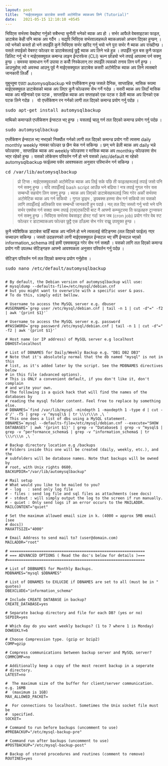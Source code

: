```yaml
---
layout: post
title:  "माईएसक्युवल डाटाबेस कसरी अटोमेटिक ब्याकअप लिने (Tutorial)"
date:   2021-05-15 12:10:10 +0545
---
```


भिपिएस सर्भरमा वेबहोष्ट गर्नुको सबैभन्दा चुनौती भनेको ब्याक अप हो । सर्भर आफैले वेबसाइटका फाइल, डाटाबेस केही पनि ब्याक अप गर्दैन । यद्यपि भिपिएस सर्भरवालाहरूले ब्याकअपको अप्सन दिएका हुन्छन् । त्यो भनेको कस्तो हो भने तपाईँले कुने भिपिएस सर्भर खरिद गर्नु भयो भने पुरा सर्भर नै ब्याक अप राख्दीन्छ । यसले तपाईको वेबरुट फोल्डर वा डाटाबेसलाई छुट्टै ब्याक अप लिने भन्ने हुन्न । तपाईँले भुल बस कुनै फाइल डिलिट गर्नु भो र माईएसक्युवल कमान्ड लाइन ईन्टरफेस (CLI) चल्न छोड्यो भने तपाई आपतमा पर्न सक्नु हुन्छ । समस्या सामाधान गर्ने उपाया त कयौँ निस्केलान् तर तपाईँले त्यसको तनाव लिन पर्ने हुन्छ । आउनुहोस् त्यो अवस्था आउनु पूर्व नै माईएसक्युवल डाटाबेस कसरी अटोमेटिक ब्याक अप लिने त्यसबारे जानकारी लिऔँ । 

युबुन्तुमा एउटा automysqlbackup भन्ने एप्लीकेशन हुन्छ जसले दैनिक, साप्ताहिक, मासिक रूपमा माईएसक्युवल डाटाबेसको ब्याक अप लिएर कुनै फोल्डरमा सेभ गर्ने गर्दछ । यसरी ब्याक अप लिदाँ मासिक ब्याक अप महिनाको एक पटक , साप्ताहिक ब्याक अप सप्ताहको एक पटक र डेली ब्याक अप दिनको एक पटक लिने गर्दछ ।
 
यो एप्लीकेशन रन गर्नको लागी तल दिएको कमान्ड प्रयोग गर्नु पर्दछ । 
<pre>sudo apt-get install automysqlbackup</pre>

माथिको कमान्डले एप्लीकेशन ईन्सटल भए हुन्छ । यसलाई चालु गर्न तल दिएको कमान्ड प्रयोग गर्नु पर्दछ । 
<pre>sudo automysqlbackup</pre>

एप्लीकेशन ईन्सटल भए नभएको निर्क्योल गर्नको लागी तल दिएको कमान्ड प्रयोग गरी त्यसमा daily  monthly weekly नामका फोल्डर छ छैन चेक गर्न सकिन्छ । छन् भने डेली ब्याक अप daily भन्ने फोल्डरमा , साप्ताहिक ब्याक अप weekly फोल्डरमा र मासिक ब्याक अप monthky फोल्डरमा सेभ भएर रहेको हुन्छ । यसको लोकेसन परिवर्तन गर्ने हो भने यसको /etc/default मा रहेको automysqlbackup फाईलमा पसेर आवश्यकता अनुसार परिमार्जन गर्न सकिन्छ ।
<pre>cd /var/lib/automysqlbackup</pre>

<blockquote>
प्रो टिप्स : माईएसक्युवलको अटोमेटिक ब्याक अप लिई सके पछि ती फाइलहरूलाई तपाई जसो पनि गर्न सक्नु हुन्छ । यदि तपाईँलाई bash script आउँछ भने बढिया ! नत्र तपाई गुगल गरेर यस सम्बन्धी सहयोग लिन सक्नु हुन्छ । ब्याक अप लिएको डाटाबेसहरूलाई जिप गरेर अर्को सर्भरमा अटोमेटिक ब्याक अप गर्न सकियो । गुगल ड्राइभ , ड्रपबक्स हरुमा सेभ गर्न सकियो तर यसको लागि तपाईँलाई अलिकति यस सम्बन्धी जानकारी हुन पदर्छ। नत् तल दिए जस्तो गर्नु भयो भने पनि सर्भर एक्सेस गर्न सक्दा सम्म तपाई (एस)एफटिपी बाट नै आफ्नो कम्प्युटरमा ति फाइलहरु ट्रान्सफर गर्न सक्नु हुन्छ । भिपिएस सर्भरमा वेबसाइट होस्ट गर्दा क्रन जब (cron job) प्रयोग गरेर वेब रुट फोल्डर र डाटाब्याकअप फोल्डर छुट्टै एक ठाँऊमा सेभ गरेर राख्नु उपयुक्त हुन्छ । 
</blockquote>

कुनै स्पेशिफिक डाटाबेस चाहिँ ब्याक अप नलिने हो भने त्यसलाई सेटिङ्गमा (तल दिएको फाईल) गएर सच्याउन सकिन्छ । जस्तो उदाहरणको लागी माईएसक्युवल ईन्सटल भए सँगै ईन्सटल भएको information_schema लाई हामी एक्सक्ल्युड गरेर सेभ गर्न सक्छौ । यसको लागि तल दिएको कमान्ड प्रयोग गरी उपलब्ध सेटिङ्गहरु आफ्नो आवश्यकता अनुसार परिवर्तन गर्नु पर्दछ । 

सेटिङ्ग परिवर्तन गर्न तल दिएको कमान्ड प्रयोग गर्नुहोस । 
<pre>sudo nano /etc/default/automysqlbackup</pre>

<pre><code>
# By default, the Debian version of automysqlbackup will use:
# mysqldump --defaults-file=/etc/mysql/debian.cnf
# but you might want to overwrite with a specific user & pass.
# To do this, simply edit bellow.

# Username to access the MySQL server e.g. dbuser
#USERNAME=`grep user /etc/mysql/debian.cnf | tail -n 1 | cut -d"=" -f2 | awk '{print $1}'`

# Username to access the MySQL server e.g. password
#PASSWORD=`grep password /etc/mysql/debian.cnf | tail -n 1 | cut -d"=" -f2 | awk '{print $1}'`

# Host name (or IP address) of MySQL server e.g localhost
DBHOST=localhost

# List of DBNAMES for Daily/Weekly Backup e.g. "DB1 DB2 DB3"
# Note that it's absolutely normal that the db named "mysql" is not in this
# list, as it's added later by the script. See the MDBNAMES directives below
# in this file (advanced options).
# This is ONLY a convenient default, if you don't like it, don't complain
# and write your own.
# The following is a quick hack that will find the names of the databases by
# reading the mysql folder content. Feel free to replace by something else.
# DBNAMES=`find /var/lib/mysql -mindepth 1 -maxdepth 1 -type d | cut -d'/' -f5 | grep -v ^mysql\$ | tr \\\r\\\n ,\ `
# This one does a list of dbs using a MySQL statement.
DBNAMES=`mysql --defaults-file=/etc/mysql/debian.cnf --execute="SHOW DATABASES" | awk '{print $1}' | grep -v ^Database$ | grep -v ^mysql$ | grep -v ^performance_schema$ | grep -v ^information_schema$ | tr \\\r\\\n ,\ `

# Backup directory location e.g /backups
# Folders inside this one will be created (daily, weekly, etc.), and the
# subfolders will be database names. Note that backups will be owned by
# root, with Unix rights 0600.
BACKUPDIR="/var/lib/automysqlbackup"

# Mail setup
# What would you like to be mailed to you?
# - log   : send only log file
# - files : send log file and sql files as attachments (see docs)
# - stdout : will simply output the log to the screen if run manually.
# - quiet : Only send logs if an error occurs to the MAILADDR.
MAILCONTENT="quiet"

# Set the maximum allowed email size in k. (4000 = approx 5MB email [see
# docs])
MAXATTSIZE="4000"

# Email Address to send mail to? (user@domain.com)
MAILADDR="root"

# ============================================================
# === ADVANCED OPTIONS ( Read the doc's below for details )===
#=============================================================

# List of DBBNAMES for Monthly Backups.
MDBNAMES="mysql $DBNAMES"

# List of DBNAMES to EXLUCDE if DBNAMES are set to all (must be in " quotes)
DBEXCLUDE="information_schema"

# Include CREATE DATABASE in backup?
CREATE_DATABASE=yes

# Separate backup directory and file for each DB? (yes or no)
SEPDIR=yes

# Which day do you want weekly backups? (1 to 7 where 1 is Monday)
DOWEEKLY=6

# Choose Compression type. (gzip or bzip2)
COMP=gzip

# Compress communications between backup server and MySQL server?
COMMCOMP=no

# Additionally keep a copy of the most recent backup in a seperate
# directory.
LATEST=no

#  The maximum size of the buffer for client/server communication. e.g. 16MB
#  (maximum is 1GB)
MAX_ALLOWED_PACKET=

#  For connections to localhost. Sometimes the Unix socket file must be
#  specified.
SOCKET=

# Command to run before backups (uncomment to use)
#PREBACKUP="/etc/mysql-backup-pre"

# Command run after backups (uncomment to use)
#POSTBACKUP="/etc/mysql-backup-post"

# Backup of stored procedures and routines (comment to remove)
ROUTINES=yes
</code></pre>


